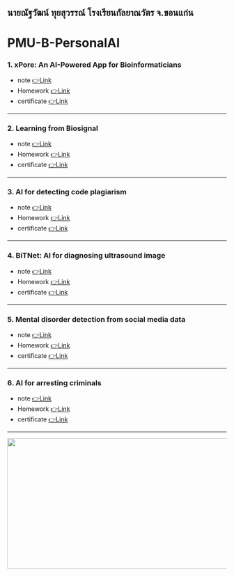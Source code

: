 ## นายณัฐวัฒน์ ทุยสุวรรณ์ โรงเรียนกัลยาณวัตร จ.ขอนแก่น
# PMU-B-PersonalAI
### 1. xPore: An AI-Powered App for Bioinformaticians 
- note [👉Link](https://github.com/Natthawat02T/PMU-B-PersonalAI/blob/main/notes/1xpor.pdf)
- Homework [👉Link](https://github.com/Natthawat02T/PMU-B-PersonalAI/blob/main/GMM.ipynb)
- certificate [👉Link](https://github.com/Natthawat02T/PMU-B-PersonalAI/blob/main/certificate/1.pdf)
---
### 2. Learning from Biosignal  
- note [👉Link](https://github.com/Natthawat02T/PMU-B-PersonalAI/blob/main/notes/2biosignal.pdf)
- Homework [👉Link](https://github.com/Natthawat02T/PMU-B-PersonalAI/tree/main/pmub-learning-biosignals-main)
- certificate [👉Link](https://github.com/Natthawat02T/PMU-B-PersonalAI/blob/main/certificate/2.pdf)
---
### 3. AI for detecting code plagiarism 
- note [👉Link](https://github.com/Natthawat02T/PMU-B-PersonalAI/blob/main/notes/3code.pdf)
- Homework  [👉Link](https://github.com/Natthawat02T/PMU-B-PersonalAI/blob/main/%E0%B8%B7natthawatPMU_B_CodingAI_CodeCloneDetection_Workshop.ipynb)
- certificate [👉Link](https://github.com/Natthawat02T/PMU-B-PersonalAI/blob/main/certificate/3.pdf)
---
### 4. BiTNet: AI for diagnosing ultrasound image 
- note [👉Link](https://github.com/Natthawat02T/PMU-B-PersonalAI/blob/main/notes/4bitnet.pdf)
- Homework  [👉Link](https://github.com/Natthawat02T/PMU-B-PersonalAI/blob/main/PMUB_Personal_AI_Image_classification_EfficientNetB5.ipynb)
- certificate [👉Link](https://github.com/Natthawat02T/PMU-B-PersonalAI/blob/main/certificate/4.pdf)
---
### 5. Mental disorder detection from social media data 
- note [👉Link](https://github.com/Natthawat02T/PMU-B-PersonalAI/blob/main/notes/5Social.pdf)
- Homework  [👉Link](https://github.com/Natthawat02T/PMU-B-PersonalAI/blob/main/E_san_coding.ipynb)
- certificate [👉Link](https://github.com/Natthawat02T/PMU-B-PersonalAI/blob/main/certificate/5.pdf)
---
### 6. AI for arresting criminals  
- note [👉Link](https://github.com/Natthawat02T/PMU-B-PersonalAI/blob/main/notes/6criminals.pdf)
- Homework [👉Link](https://github.com/Natthawat02T/PMU-B-PersonalAI/blob/main/Train_Yolov8_Object_Detection_on_Custom_Dataset.ipynb)
- certificate [👉Link](https://github.com/Natthawat02T/PMU-B-PersonalAI/blob/main/certificate/6.pdf)
---
[<img src="https://img2.pic.in.th/pic/-2d9792f79e6edb0ca.png" width="550" height="300" />](https://youtu.be/PtwbDncIk3U?si=CxP9FYWa8-xtLinN)
